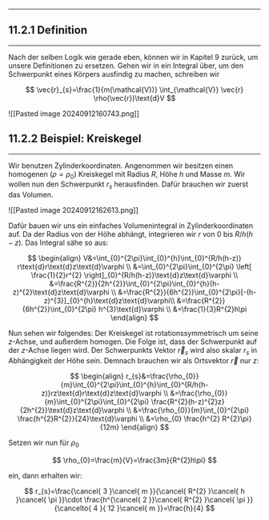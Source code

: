 ***

## 11.2.1 Definition
***

Nach der selben Logik wie gerade eben, können wir in Kapitel 9 zurück, um unsere Definitionen zu ersetzen. Gehen wir in ein Integral über, um den Schwerpunkt eines Körpers ausfindig zu machen, schreiben wir

$$
\vec{r}_{s}=\frac{1}{m(\mathcal{V})} \int_{\mathcal{V}} \vec{r} \rho(\vec{r})\text{d}V
$$

![[Pasted image 20240912160743.png]]

## 11.2.2 Beispiel: Kreiskegel
***

Wir benutzen Zylinderkoordinaten. Angenommen wir besitzen einen homogenen ($\rho=\rho_{0}$)
 Kreiskegel mit Radius $R$, Höhe $h$ und Masse $m$. Wir wollen nun den Schwerpunkt $r_{s}$ herausfinden. Dafür brauchen wir zuerst das Volumen.
 
![[Pasted image 20240912162613.png]]

Dafür bauen wir uns ein einfaches Volumenintegral in Zylinderkoordinaten auf. Da der Radius von der Höhe abhängt, integrieren wir $r$ von $0\text{ bis } R/h (h-z)$. Das Integral sähe so aus:

$$
\begin{align}
V&=\int_{0}^{2\pi}\int_{0}^{h}\int_{0}^{R/h(h-z)} r\text{d}r\text{d}z\text{d}\varphi \\
&=\int_{0}^{2\pi}\int_{0}^{2\pi} \left[ \frac{1}{2}r^{2} \right]_{0}^{R/h(h-z)}\text{d}z\text{d}\varphi \\
&=\frac{R^{2}}{2h^{2}}\int_{0}^{2\pi}\int_{0}^{h}(h-z)^{2}\text{d}z\text{d}\varphi \\
&=\frac{R^{2}}{6h^{2}}\int_{0}^{2\pi}[-(h-z)^{3}]_{0}^{h}\text{d}z\text{d}\varphi\\
&=\frac{R^{2}}{6h^{2}}\int_{0}^{2\pi} h^{3}\text{d}\varphi \\
&=\frac{1}{3}R^{2}h\pi
\end{align}
$$

Nun sehen wir folgendes: Der Kreiskegel ist rotationssymmetrisch um seine $z$-Achse, und außerdem homogen. Die Folge ist, dass der Schwerpunkt auf der $z$-Achse liegen wird. Der Schwerpunkts Vektor $\vec{r}_{s}$ wird also skalar $r_{s}$ in Abhängigkeit der Höhe sein. Demnach brauchen wir als Ortsvektor $\vec{r}$ nur $z$:

$$
\begin{align}
r_{s}&=\frac{\rho_{0}}{m}\int_{0}^{2\pi}\int_{0}^{h}\int_{0}^{R/h(h-z)}rz\text{d}r\text{d}z\text{d}\varphi \\
&=\frac{\rho_{0}}{m}\int_{0}^{2\pi}\int_{0}^{2\pi} \frac{R^{2}(h-z)^{2}z}{2h^{2}}\text{d}z\text{d}\varphi  \\
&=\frac{\rho_{0}}{m}\int_{0}^{2\pi} \frac{h^{2}R^{2}}{24}\text{d}\varphi \\
&=\rho_{0} \frac{h^{2} R^{2}\pi}{12m}
\end{align}
$$

Setzen wir nun für $\rho_{0}$

$$
\rho_{0}=\frac{m}{V}=\frac{3m}{R^{2}h\pi}
$$

ein, dann erhalten wir:

$$
r_{s}=\frac{\cancel{ 3 }\cancel{ m }}{\cancel{ R^{2} }\cancel{ h }\cancel{ \pi }}\cdot \frac{h^{\cancel{ 2 }}\cancel{ R^{2} }\cancel{ \pi }}{\cancelto{ 4 }{ 12 }\cancel{ m }}=\frac{h}{4}
$$

